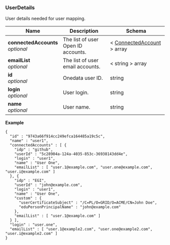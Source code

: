 
<a name="userdetails"></a>
### UserDetails
User details needed for user mapping.


|Name|Description|Schema|
|---|---|---|
|**connectedAccounts**  <br>*optional*|The list of user Open ID accounts.|< [ConnectedAccount](ConnectedAccount.md#connectedaccount) > array|
|**emailList**  <br>*optional*|The list of user email accounts.|< string > array|
|**id**  <br>*optional*|Onedata user ID.|string|
|**login**  <br>*optional*|User login.|string|
|**name**  <br>*optional*|User name.|string|

**Example**
```
{
  "id" : "9743a66f914cc249efca164485a19c5c",
  "name" : "user1",
  "connectedAccounts" : [ {
    "idp" : "github",
    "userId" : "5c28904a-124a-4035-853c-36938143dd4e",
    "login" : "user1",
    "name" : "User One",
    "emailList" : [ "user.1@example.com", "user.one@example.com", "user.i@example.com" ]
  }, {
    "idp" : "EGI",
    "userId" : "john@example.com",
    "login" : "user1",
    "name" : "User One",
    "custom" : {
      "userCertificateSubject" : "/C=PL/O=GRID/O=ACME/CN=John Doe",
      "eduPersonPrincipalName" : "john@example.com"
    },
    "emailList" : [ "user.1@example.com" ]
  } ],
  "login" : "user.one",
  "emailList" : [ "user.1@example2.com", "user.one@example2.com", "user.i@example2.com" ]
}
```




